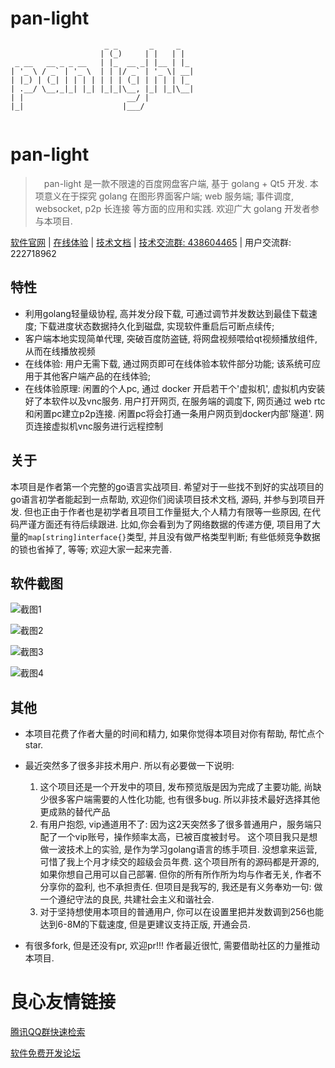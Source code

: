 # pan-light

```
                     _ _       _     _   
                    | (_)     | |   | |  
 _ __   __ _ _ __   | |_  __ _| |__ | |_ 
| '_ \ / _` | '_ \  | | |/ _` | '_ \| __|
| |_) | (_| | | | | | | | (_| | | | | |_ 
| .__/ \__,_|_| |_| |_|_|\__, |_| |_|\__|
| |                       __/ |          
|_|                      |___/       
                             
```
# pan-light

>　pan-light 是一款不限速的百度网盘客户端, 基于 golang + Qt5 开发.
本项意义在于探究 golang 在图形界面客户端; web 服务端; 事件调度, websocket, p2p 长连接 等方面的应用和实践.
欢迎广大 golang 开发者参与本项目. 

[软件官网](https://pan-light.peterq.cn) | [在线体验](https://pan-light.peterq.cn/demo) | [技术文档](https://pan-light.peterq.cn/doc) | [技术交流群: 438604465](https://jq.qq.com/?_wv=1027&k=52HpwTS) | 用户交流群: 222718962

## 特性

- 利用golang轻量级协程, 高并发分段下载, 可通过调节并发数达到最佳下载速度; 下载进度状态数据持久化到磁盘, 实现软件重启后可断点续传;
- 客户端本地实现简单代理, 突破百度防盗链, 将网盘视频喂给qt视频播放组件, 从而在线播放视频
- 在线体验: 用户无需下载, 通过网页即可在线体验本软件部分功能; 该系统可应用于其他客户端产品的在线体验; 
- 在线体验原理: 闲置的个人pc, 通过 docker 开启若干个'虚拟机', 虚拟机内安装好了本软件以及vnc服务.
 用户打开网页, 在服务端的调度下, 网页通过 web rtc 和闲置pc建立p2p连接.
 闲置pc将会打通一条用户网页到docker内部'隧道'. 网页连接虚拟机vnc服务进行远程控制

## 关于
本项目是作者第一个完整的go语言实战项目. 希望对于一些找不到好的实战项目的go语言初学者能起到一点帮助, 
欢迎你们阅读项目技术文档, 源码, 并参与到项目开发. 但也正由于作者也是初学者且项目工作量挺大,个人精力有限等一些原因, 在代码严谨方面还有待后续跟进.
比如,你会看到为了网络数据的传递方便, 项目用了大量的`map[string]interface{}`类型, 并且没有做严格类型判断; 有些低频竞争数据的锁也省掉了, 等等; 欢迎大家一起来完善.

## 软件截图
![截图1](https://qiniu-cdn.peterq.cn/pan-light/img/shot_1.png)
   
![截图2](https://qiniu-cdn.peterq.cn/pan-light/img/shot_2.png)
   
![截图3](https://qiniu-cdn.peterq.cn/pan-light/img/shot_3.png)

![截图4](https://qiniu-cdn.peterq.cn/pan-light/img/shot_4.png)

## 其他

- 本项目花费了作者大量的时间和精力, 如果你觉得本项目对你有帮助, 帮忙点个star.

- 最近突然多了很多非技术用户. 所以有必要做一下说明:
  1. 这个项目还是一个开发中的项目, 发布预览版是因为完成了主要功能, 尚缺少很多客户端需要的人性化功能, 也有很多bug. 
   所以非技术最好选择其他更成熟的替代产品
  2. 有用户抱怨, vip通道用不了: 因为这2天突然多了很多普通用户，服务端只配了一个vip账号，操作频率太高，已被百度被封号。
  这个项目我只是想做一波技术上的实验, 是作为学习golang语言的练手项目. 没想拿来运营, 可惜了我上个月才续交的超级会员年费.
  这个项目所有的源码都是开源的, 如果你想自己用可以自己部署. 但你的所有所作所为均与作者无关, 作者不分享你的盈利, 也不承担责任.
  但项目是我写的, 我还是有义务奉劝一句: 做一个遵纪守法的良民, 共建社会主义和谐社会.
  3. 对于坚持想使用本项目的普通用户, 你可以在设置里把并发数调到256也能达到6-8M的下载速度, 但是更建议支持正版, 开通会员.
  
- 有很多fork, 但是还没有pr, 欢迎pr!!! 作者最近很忙, 需要借助社区的力量推动本项目.
  
    


 # 良心友情链接

[腾讯QQ群快速检索](http://u.720life.cn/s/8cf73f7c)

[软件免费开发论坛](http://u.720life.cn/s/bbb01dc0)